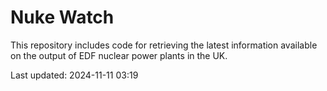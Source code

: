# Nuke Watch

This repository includes code for retrieving the latest information available on the output of EDF nuclear power plants in the UK.

Last updated: 2024-11-11 03:19